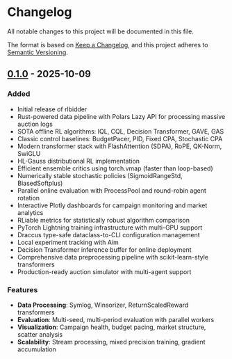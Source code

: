 # Changelog

All notable changes to this project will be documented in this file.

The format is based on [Keep a Changelog](https://keepachangelog.com/en/1.0.0/),
and this project adheres to [Semantic Versioning](https://semver.org/spec/v2.0.0.html).

## [0.1.0] - 2025-10-09

### Added
- Initial release of rlbidder
- Rust-powered data pipeline with Polars Lazy API for processing massive auction logs
- SOTA offline RL algorithms: IQL, CQL, Decision Transformer, GAVE, GAS
- Classic control baselines: BudgetPacer, PID, Fixed CPA, Stochastic CPA
- Modern transformer stack with FlashAttention (SDPA), RoPE, QK-Norm, SwiGLU
- HL-Gauss distributional RL implementation
- Efficient ensemble critics using torch.vmap (faster than loop-based)
- Numerically stable stochastic policies (SigmoidRangeStd, BiasedSoftplus)
- Parallel online evaluation with ProcessPool and round-robin agent rotation
- Interactive Plotly dashboards for campaign monitoring and market analytics
- RLiable metrics for statistically robust algorithm comparison
- PyTorch Lightning training infrastructure with multi-GPU support
- Draccus type-safe dataclass-to-CLI configuration management
- Local experiment tracking with Aim
- Decision Transformer inference buffer for online deployment
- Comprehensive data preprocessing pipeline with scikit-learn-style transformers
- Production-ready auction simulator with multi-agent support

### Features
- **Data Processing**: Symlog, Winsorizer, ReturnScaledReward transformers
- **Evaluation**: Multi-seed, multi-period evaluation with parallel workers
- **Visualization**: Campaign health, budget pacing, market structure, scatter analysis
- **Scalability**: Stream processing, mixed precision training, gradient accumulation

[0.1.0]: https://github.com/zuoxingdong/rlbidder/releases/tag/v0.1.0